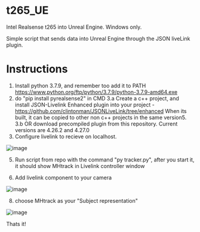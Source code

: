 # t265_UE
Intel Realsense t265 into Unreal Engine. Windows only.

Simple script that sends data into Unreal Engine through the JSON liveLink plugin.

# Instructions
1. Install python 3.7.9, and remember too add it to PATH https://www.python.org/ftp/python/3.7.9/python-3.7.9-amd64.exe
2. do "pip install pyrealsense2" in CMD
3.a Create a c++ project, and install JSON-Livelink Enhanced plugin into your project - https://github.com/clintonman/JSONLiveLink/tree/enhanced When its built, it can be copied to other non c++ projects in the same version5. 
3.b OR download precompiled plugin from this repository. Current versions are 4.26.2 and 4.27.0
4. Configure livelink to recieve on localhost.

![image](https://user-images.githubusercontent.com/23232326/136547962-7b521660-e3d3-4b53-8ab5-6809187c0366.png)

5. Run script from repo with the command "py tracker.py", after you start it, it should show MHtrack in Livelink controller window

6. Add livelink component to your camera

![image](https://user-images.githubusercontent.com/23232326/136548300-f6686048-9b91-4e7f-9efd-17a724fe0d9e.png)

8. choose MHtrack as your "Subject representation"

![image](https://user-images.githubusercontent.com/23232326/136548328-ad5ef274-c035-4902-80c3-da6240c994ec.png)



Thats it! 




